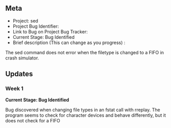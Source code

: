 ## Meta
* Project: sed
* Project Bug Identifier:
* Link to Bug on Project Bug Tracker:
* Current Stage: Bug Identified
* Brief description (This can change as you progress) :

The sed command does not error when the filetype is changed to a FIFO in crash simulator.


## Updates


### Week 1

**Current Stage: Bug Identified**

Bug discovered when changing file types in an fstat call with rreplay. The program seems to check for character devices and behave differently, but it does not check for a FIFO
